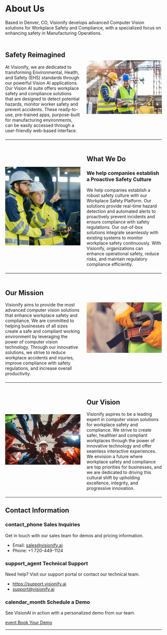# About Us

Based in Denver, CO, Visionify develops advanced Computer Vision solutions for Workplace Safety and Compliance, with a specialized focus on enhancing safety in Manufacturing Operations.

<div style="display: flex; align-items: center; margin: 20px 0;">
    <div style="flex: 1; padding-right: 20px;">
        <h2>Safety Reimagined</h2>
        At Visionify, we are dedicated to transforming Environmental, Health, and Safety (EHS) standards through our powerful Vision AI applications. Our Vision AI suite offers workplace safety and compliance solutions that are designed to detect potential hazards, monitor worker safety and prevent accidents. These ready-to-use, pre-trained apps, purpose-built for manufacturing environments, can be easily accessed through a user-friendly web-based interface.
    </div>
    <div style="flex: 1;">
        <img src="../img/visionify-about-us.jpg" alt="Visionify Safety Reimagined" style="max-width: 100%; height: auto;">
    </div>
</div>

---

<div style="display: flex; align-items: center; margin: 20px 0;">
    <div style="flex: 1;">
        <img src="../img/visionify-what-we-do.png" alt="What We Do" style="max-width: 100%; height: auto;">
    </div>
    <div style="flex: 1; padding-left: 20px;">
        <h2> What We Do </h2>
        <h3>We help companies establish a Proactive Safety Culture</h3>
        We help companies establish a robust safety culture with our Workplace Safety Platform. Our solutions provide real-time hazard detection and automated alerts to proactively prevent incidents and ensure compliance with safety regulations. Our out-of-box solutions integrate seamlessly with existing systems to monitor workplace safety continuously. With Visionify, organizations can enhance operational safety, reduce risks, and maintain regulatory compliance efficiently.
    </div>
</div>

---

<div style="display: flex; align-items: center; margin: 20px 0;">
    <div style="flex: 1; padding-right: 20px;">
        <h2> Our Mission </h2>
        Visionify aims to provide the most advanced computer vision solutions that enhance workplace safety and compliance. We are committed to helping businesses of all sizes create a safe and compliant working environment by leveraging the power of computer vision technology. Through our innovative solutions, we strive to reduce workplace accidents and injuries, improve compliance with safety regulations, and increase overall productivity.
    </div>
    <div style="flex: 1;">
        <img src="../img/visionify-our-mission.jpg" alt="Our Mission" style="max-width: 100%; height: auto;">
    </div>
</div>

---

<div style="display: flex; align-items: center; margin: 20px 0;">
    <div style="flex: 1;">
        <img src="../img/visionify-our-vision.jpg" alt="Our Vision" style="max-width: 100%; height: auto;">
    </div>
    <div style="flex: 1; padding-left: 20px;">
        <h2> Our Vision </h2>
        Visionify aspires to be a leading expert in computer vision solutions for workplace safety and compliance. We strive to create safer, healthier and compliant workplaces through the power of innovative technology and offer seamless interactive experiences. We envision a future where workplace safety and compliance are top priorities for businesses, and we are dedicated to driving this cultural shift by upholding excellence, integrity, and progressive innovation.
    </div>
</div>



---

## Contact Information

<div class="grid-cards">
    <div class="grid-card">
        <h3><span class="material-symbols-outlined">contact_phone</span> Sales Inquiries</h3>
        <p>Get in touch with our sales team for demos and pricing information.</p>
        <ul class="contact-list">
            <li>Email: <a href="mailto:sales@visionify.ai">sales@visionify.ai</a></li>
            <li>Phone: +1 720-449-1124</li>
        </ul>
    </div>
    <div class="grid-card">
        <h3><span class="material-symbols-outlined">support_agent</span> Technical Support</h3>
        <p>Need help? Visit our support portal or contact our technical team.</p>
        <ul class="contact-list">
            <li><a href="https://support.visionify.ai">https://support.visionify.ai</a></li>
            <li><a href="mailto:support@visionify.ai">support@visionify.ai</a></li>
        </ul>
    </div>
    <div class="grid-card">
        <h3><span class="material-symbols-outlined">calendar_month</span> Schedule a Demo</h3>
        <p>See VisionAI in action with a personalized demo from our team.</p>
        <div class="demo-button">
            <a href="https://cal.com/visionify/30min" class="cta-button">
                <span class="material-symbols-outlined">event</span>
                Book Your Demo
            </a>
        </div>
    </div>
</div>

---